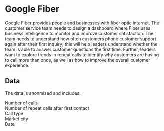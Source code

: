 # Google Fiber <br>

Google Fiber provides people and businesses with fiber optic internet. The customer service team needs to design a dashboard where Fiber uses business intelligence to monitor and improve customer satisfaction.
The team needs to understand how often customers  phone customer support again after their first inquiry; this will help leaders understand whether the team is able to answer customer questions the first time.
Further, leaders want to explore trends in repeat calls to identify why customers are having to call more than once, as well as how to improve the overall customer experience. 

## Data
The data is anonmized and includes: <br>

Number of calls <br>
Number of repeat calls after first contact <br>
Call type <br>
Market city <br>
Date <br>

